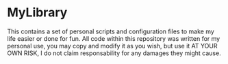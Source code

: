 # MyLibrary
This contains a set of personal scripts and configuration files to make my life easier or done for fun.
All code within this repository was written for my personal use, you may copy and modify it as you
wish, but use it AT YOUR OWN RISK, I do not claim responsability for any damages they might cause.
